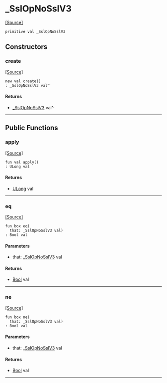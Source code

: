 # _SslOpNoSslV3
<span class="source-link">[[Source]](src/net-ssl/ssl_context.md#L28)</span>
```pony
primitive val _SslOpNoSslV3
```

## Constructors

### create
<span class="source-link">[[Source]](src/net-ssl/ssl_context.md#L28)</span>


```pony
new val create()
: _SslOpNoSslV3 val^
```

#### Returns

* [_SslOpNoSslV3](net-ssl-_SslOpNoSslV3.md) val^

---

## Public Functions

### apply
<span class="source-link">[[Source]](src/net-ssl/ssl_context.md#L28)</span>


```pony
fun val apply()
: ULong val
```

#### Returns

* [ULong](builtin-ULong.md) val

---

### eq
<span class="source-link">[[Source]](src/net-ssl/ssl_context.md#L28)</span>


```pony
fun box eq(
  that: _SslOpNoSslV3 val)
: Bool val
```
#### Parameters

*   that: [_SslOpNoSslV3](net-ssl-_SslOpNoSslV3.md) val

#### Returns

* [Bool](builtin-Bool.md) val

---

### ne
<span class="source-link">[[Source]](src/net-ssl/ssl_context.md#L28)</span>


```pony
fun box ne(
  that: _SslOpNoSslV3 val)
: Bool val
```
#### Parameters

*   that: [_SslOpNoSslV3](net-ssl-_SslOpNoSslV3.md) val

#### Returns

* [Bool](builtin-Bool.md) val

---

